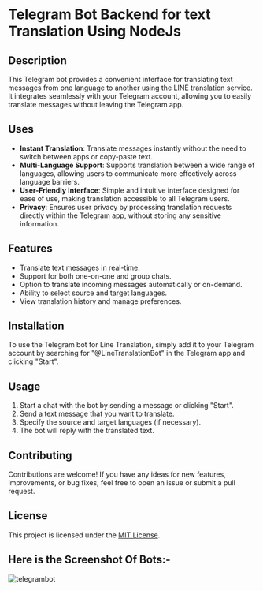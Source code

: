 

# Telegram Bot Backend for text Translation Using NodeJs

## Description

This Telegram bot provides a convenient interface for translating text messages from one language to another using the LINE translation service. It integrates seamlessly with your Telegram account, allowing you to easily translate messages without leaving the Telegram app.

## Uses

- **Instant Translation**: Translate messages instantly without the need to switch between apps or copy-paste text.
- **Multi-Language Support**: Supports translation between a wide range of languages, allowing users to communicate more effectively across language barriers.
- **User-Friendly Interface**: Simple and intuitive interface designed for ease of use, making translation accessible to all Telegram users.
- **Privacy**: Ensures user privacy by processing translation requests directly within the Telegram app, without storing any sensitive information.

## Features

- Translate text messages in real-time.
- Support for both one-on-one and group chats.
- Option to translate incoming messages automatically or on-demand.
- Ability to select source and target languages.
- View translation history and manage preferences.

## Installation

To use the Telegram bot for Line Translation, simply add it to your Telegram account by searching for "@LineTranslationBot" in the Telegram app and clicking "Start".

## Usage

1. Start a chat with the bot by sending a message or clicking "Start".
2. Send a text message that you want to translate.
3. Specify the source and target languages (if necessary).
4. The bot will reply with the translated text.

## Contributing

Contributions are welcome! If you have any ideas for new features, improvements, or bug fixes, feel free to open an issue or submit a pull request.

## License

This project is licensed under the [MIT License](LICENSE).


## Here is the Screenshot Of Bots:-
![telegrambot](https://github.com/Tanmoydas27/telegram-bot-backend/assets/74816494/90d78d48-591f-415a-b3ff-46ad6ba52cdc)

